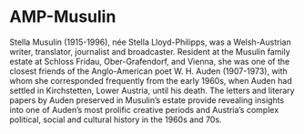 # AMP-Musulin
Stella Musulin (1915-1996), née Stella Lloyd-Philipps, was a Welsh-Austrian writer, translator, journalist and broadcaster. Resident at the Musulin family estate at Schloss Fridau, Ober-Grafendorf, and Vienna, she was one of the closest friends of the Anglo-American poet W. H. Auden (1907-1973), with whom she corresponded frequently from the early 1960s, when Auden had settled in Kirchstetten, Lower Austria, until his death. The letters and literary papers by Auden preserved in Musulin’s estate provide revealing insights into one of Auden’s most prolific creative periods and Austria’s complex political, social and cultural history in the 1960s and 70s. 
